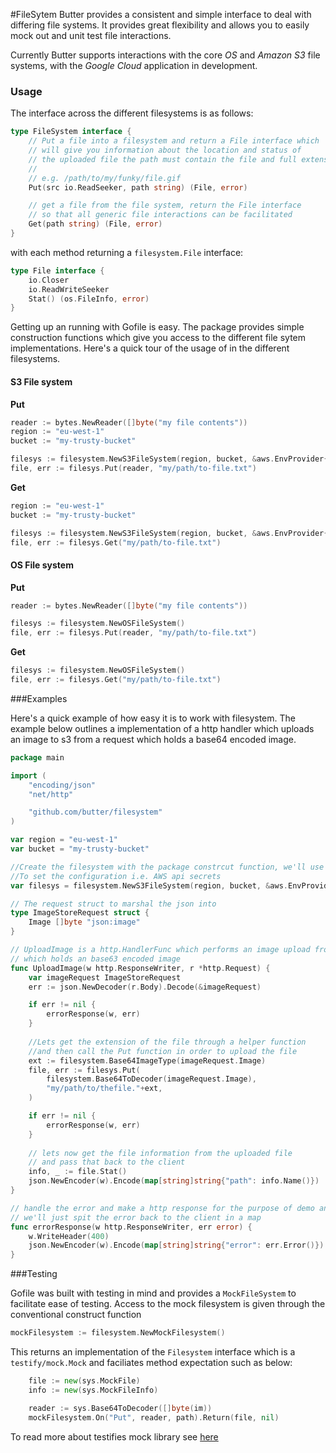 #FileSytem
Butter provides a consistent and simple interface to deal with differing file systems. It provides great flexibility and allows you to easily mock out and unit test file interactions.

Currently Butter supports interactions with the core *OS* and *Amazon S3* file systems, with the *Google Cloud* application in development.

### Usage

The interface across the different filesystems is as follows:

```go
type FileSystem interface {
    // Put a file into a filesystem and return a File interface which
    // will give you information about the location and status of
    // the uploaded file the path must contain the file and full extension
    //
    // e.g. /path/to/my/funky/file.gif
    Put(src io.ReadSeeker, path string) (File, error)

    // get a file from the file system, return the File interface
    // so that all generic file interactions can be facilitated
    Get(path string) (File, error)
}
```

with each method returning a `filesystem.File` interface:

```go
type File interface {
    io.Closer
    io.ReadWriteSeeker
    Stat() (os.FileInfo, error)
}
```

Getting up an running with Gofile is easy. The package provides simple construction functions which give you access to the different file sytem implementations. Here's a quick tour of the usage of in the different filesystems.

#### S3 File system

**Put**
```go
reader := bytes.NewReader([]byte("my file contents"))
region := "eu-west-1"
bucket := "my-trusty-bucket"

filesys := filesystem.NewS3FileSystem(region, bucket, &aws.EnvProvider{})
file, err := filesys.Put(reader, "my/path/to-file.txt")
```

**Get**
```go
region := "eu-west-1"
bucket := "my-trusty-bucket"

filesys := filesystem.NewS3FileSystem(region, bucket, &aws.EnvProvider{})
file, err := filesys.Get("my/path/to-file.txt")
```

#### OS File system

**Put**
```go
reader := bytes.NewReader([]byte("my file contents"))

filesys := filesystem.NewOSFileSystem()
file, err := filesys.Put(reader, "my/path/to-file.txt")
```

**Get**
```go
filesys := filesystem.NewOSFileSystem()
file, err := filesys.Get("my/path/to-file.txt")
```

###Examples

Here's a quick example of how easy it is to work with filesystem. The example below outlines a implementation of a http handler which uploads an image to s3 from a request which holds a base64 encoded image.

```go
package main

import (
    "encoding/json"
    "net/http"

    "github.com/butter/filesystem"
)

var region = "eu-west-1"
var bucket = "my-trusty-bucket"

//Create the filesystem with the package constrcut function, we'll use environmnet variables
//To set the configuration i.e. AWS api secrets
var filesys = filesystem.NewS3FileSystem(region, bucket, &aws.EnvProvider{})

// The request struct to marshal the json into
type ImageStoreRequest struct {
    Image []byte "json:image"
}

// UploadImage is a http.HandlerFunc which performs an image upload from a request 
// which holds an base63 encoded image
func UploadImage(w http.ResponseWriter, r *http.Request) {
    var imageRequest ImageStoreRequest
    err := json.NewDecoder(r.Body).Decode(&imageRequest)

    if err != nil {
        errorResponse(w, err)
    }
    
    //Lets get the extension of the file through a helper function
    //and then call the Put function in order to upload the file
    ext := filesystem.Base64ImageType(imageRequest.Image)
    file, err := filesys.Put(
        filesystem.Base64ToDecoder(imageRequest.Image),
        "my/path/to/thefile."+ext,
    )

    if err != nil {
        errorResponse(w, err)
    }
    
    // lets now get the file information from the uploaded file
    // and pass that back to the client
    info, _ := file.Stat()
    json.NewEncoder(w).Encode(map[string]string{"path": info.Name()})
}

// handle the error and make a http response for the purpose of demo and simpility
// we'll just spit the error back to the client in a map
func errorResponse(w http.ResponseWriter, err error) {
    w.WriteHeader(400)
    json.NewEncoder(w).Encode(map[string]string{"error": err.Error()})
}
```

###Testing

Gofile was built with testing in mind and provides a `MockFileSystem` to facilitate ease of testing. Access to the mock filesystem is given through the conventional construct function

```go
mockFilesystem := filesystem.NewMockFilesystem()
```

This returns an implementation of the `Filesystem` interface which is a `testify/mock.Mock` and faciliates method expectation such as below:

```go
    file := new(sys.MockFile)
    info := new(sys.MockFileInfo)

    reader := sys.Base64ToDecoder([]byte(im))
    mockFilesystem.On("Put", reader, path).Return(file, nil)
```

To read more about testifies mock library see [here](https://godoc.org/github.com/stretchr/testify/mock)